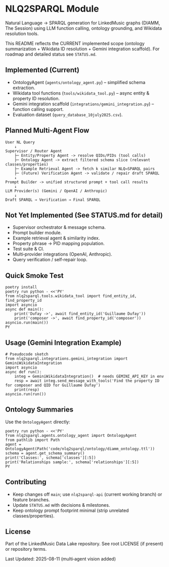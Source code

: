 # NLQ2SPARQL Module

Natural Language → SPARQL generation for LinkedMusic graphs (DIAMM, The Session) using LLM function calling, ontology grounding, and Wikidata resolution tools.

This README reflects the CURRENT implemented scope (ontology summarization + Wikidata ID resolution + Gemini integration scaffold). For roadmap and detailed status see `STATUS.md`.

## Implemented (Current)
- OntologyAgent (`agents/ontology_agent.py`) – simplified schema extraction.
- Wikidata tool functions (`tools/wikidata_tool.py`) – async entity & property ID resolution.
- Gemini integration scaffold (`integrations/gemini_integration.py`) – function calling support.
- Evaluation dataset (`query_database_10july2025.csv`).

## Planned Multi‑Agent Flow
```
User NL Query
    ↓
Supervisor / Router Agent
    ├─ Entity/Property Agent -> resolve QIDs/PIDs (tool calls)
    ├─ Ontology Agent -> extract filtered schema slice (relevant classes/properties)
    ├─ Example Retrieval Agent -> fetch k similar NLQ↔SPARQL pairs
    ├─ (Future) Verification Agent -> validate / repair draft SPARQL
    ↓
Prompt Builder -> unified structured prompt + tool call results
    ↓
LLM Provider(s) (Gemini / OpenAI / Anthropic)
    ↓
Draft SPARQL → Verification → Final SPARQL
```

## Not Yet Implemented (See STATUS.md for detail)
- Supervisor orchestrator & message schema.
- Prompt builder module.
- Example retrieval agent & similarity index.
- Property phrase → PID mapping population.
- Test suite & CI.
- Multi‑provider integrations (OpenAI, Anthropic).
- Query verification / self‑repair loop.

## Quick Smoke Test
```
poetry install
poetry run python - <<'PY'
from nlq2sparql.tools.wikidata_tool import find_entity_id, find_property_id
import asyncio
async def main():
    print('Dufay ->', await find_entity_id('Guillaume Dufay'))
    print('composer ->', await find_property_id('composer'))
asyncio.run(main())
PY
```

## Usage (Gemini Integration Example)
```
# Pseudocode sketch
from nlq2sparql.integrations.gemini_integration import GeminiWikidataIntegration
import asyncio
async def run():
    integ = GeminiWikidataIntegration()  # needs GEMINI_API_KEY in env
    resp = await integ.send_message_with_tools('Find the property ID for composer and QID for Guillaume Dufay')
    print(resp)
asyncio.run(run())
```

## Ontology Summaries
Use the `OntologyAgent` directly:
```
poetry run python - <<'PY'
from nlq2sparql.agents.ontology_agent import OntologyAgent
from pathlib import Path
agent = OntologyAgent(Path('code/nlq2sparql/ontology/diamm_ontology.ttl'))
schema = agent.get_schema_summary()
print('Classes:', schema['classes'][:5])
print('Relationships sample:', schema['relationships'][:5])
PY
```

## Contributing
- Keep changes off `main`; use `nlq2sparql-api` (current working branch) or feature branches.
- Update `STATUS.md` with decisions & milestones.
- Keep ontology prompt footprint minimal (strip unrelated classes/properties).

## License
Part of the LinkedMusic Data Lake repository. See root LICENSE (if present) or repository terms.

Last Updated: 2025-08-11 (multi‑agent vision added)
